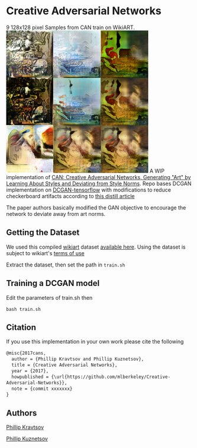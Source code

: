 # Creative Adversarial Networks
9 128x128 pixel Samples from CAN train on WikiART.
![collage](assets/collage.jpg)
A WIP implementation of [CAN: Creative Adversarial Networks, Generating "Art" 
by Learning About Styles and Deviating from Style Norms](https://arxiv.org/abs/1706.07068). 
Repo bases DCGAN implementation on [DCGAN-tensorflow](https://github.com/carpedm20/DCGAN-tensorflow) 
with modifications to reduce checkerboard artifacts according to [this 
distill article](https://distill.pub/2016/deconv-checkerboard/)

The paper authors basically modified the GAN objective to encourage the network to deviate away from art norms.

## Getting the Dataset
We used this compiled [wikiart](https://www.wikiart.org/) dataset 
[available here](https://github.com/cs-chan/ICIP2016-PC/tree/f5d6f6b58a6d8a4bd05aaaedd9688d08c02df8f2/WikiArt%20Dataset). 
Using the dataset 
is subject to wikiart's [terms of use](https://www.wikiart.org/en/terms-of-use)

Extract the dataset, then set the path in `train.sh`

## Training a DCGAN model
Edit the parameters of train.sh then
```
bash train.sh
```
## Citation
If you use this implementation in your own work please cite the following
```
@misc{2017cans,
  author = {Phillip Kravtsov and Phillip Kuznetsov},
  title = {Creative Adversarial Networks},
  year = {2017},
  howpublished = {\url{https://github.com/mlberkeley/Creative-Adversarial-Networks}},
  note = {commit xxxxxxx}
}
```
## Authors 
[Phillip Kravtsov](https://github.com/phillip-kravtsov)

[Phillip Kuznetsov](https://github.com/philkuz)





